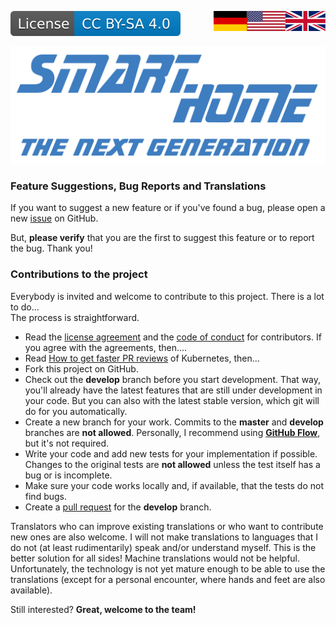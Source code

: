 <a href="Contributions.en.md"><img src="../images/en.svg" valign="top" align="right"/></a>
<a href="Contributions.de.md"><img src="../images/de.svg" valign="top" align="right"/></a>
<!--[![Version][version-badge]][version-url]-->
[![License][license-badge]][license-url]
<!--
[![Bugs][bugs-badge]][bugs-url]
-->

[![Logo][logo]][project-url]

### Feature Suggestions, Bug Reports and Translations

If you want to suggest a new feature or if you've found a bug, please open a new [issue][issues-url] on GitHub.

But, **please verify** that you are the first to suggest this feature or to report the bug. Thank you!
<br/>

### Contributions to the project

Everybody is invited and welcome to contribute to this project. There is a lot to do...<br/>
The process is straightforward.

- Read the [license agreement][cla-url] and the [code of conduct][coc-url] for contributors. If you agree with the agreements, then....
- Read [How to get faster PR reviews][pr-reviews] of Kubernetes, then...
 - Fork this project on GitHub.
 - Check out the **develop** branch before you start development.
  That way, you'll already have the latest features that are still under development in your code. But you can also
  with the latest stable version, which git will do for you automatically.
 - Create a new branch for your work. Commits to the **master** and **develop** branches are **not allowed**. Personally, I recommend using **[GitHub Flow][flow-url]**, but it's not required.
 - Write your code and add new tests for your implementation if possible. Changes to the original tests are **not allowed** unless the test itself has a bug or is incomplete.
 - Make sure your code works locally and, if available, that the tests do not find bugs.
 - Create a [pull request][pr-url] for the **develop** branch.

Translators who can improve existing translations or who want to contribute new ones are also welcome. I will not make translations to languages that I do not (at least rudimentarily) speak and/or understand myself. This is the better solution for all sides! Machine translations would not be helpful. Unfortunately, the technology is not yet mature enough to be able to use the translations (except for a personal encounter, where hands and feet are also available).

Still interested? **Great, welcome to the team!**

<!-- MARKDOWN LINKS & IMAGES -->
<!-- https://www.markdownguide.org/basic-syntax/#reference-style-links -->

[logo]: ../images/logo.svg
[project-url]: https://github.com/nixe64/The-Next-Generation

[license-badge]: ../images/license.cc-by-sa.en.svg
[license-url]: ../../COPYRIGHT.en.md

[version-badge]: ../images/version.svg
[version-url]: https://github.com/nixe64/The-Next-Generation/releases

[issues-url]: https://github.com/nixe64/The-Next-Generation/issues
[bugs-badge]: https://img.shields.io/github/issues/nixe64/the-next-generation/bug.svg?label=Fehlerberichte&color=informational
[bugs-url]: https://github.com/nixe64/The-Next-Generation/issues?utf8=✓&q=is%3Aissue+is%3Aopen+label%3Abug

[coc-url]: ../../CODE_OF_CONDUCT.en.md
[pr-reviews]: https://github.com/kubernetes/community/blob/master/contributors/guide/pull-requests.md#best-practices-for-faster-reviews
[cla-url]: CLA.en.md
[flow-url]: https://githubflow.github.io/
[pr-url]: https://github.com/nixe64/The-Next-Generation/pulls
